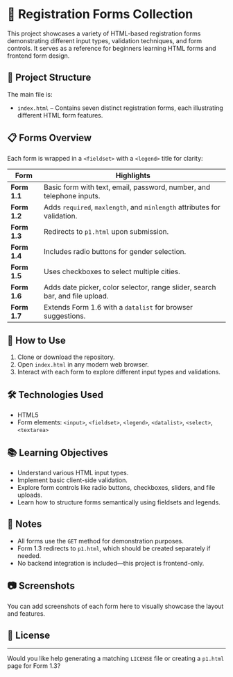 # 📝 Registration Forms Collection

This project showcases a variety of HTML-based registration forms demonstrating different input types, validation techniques, and form controls. It serves as a reference for beginners learning HTML forms and frontend form design.

## 📁 Project Structure

The main file is:

- `index.html` – Contains seven distinct registration forms, each illustrating different HTML form features.

## 📋 Forms Overview

Each form is wrapped in a `<fieldset>` with a `<legend>` title for clarity:

| Form | Highlights |
|------|------------|
| **Form 1.1** | Basic form with text, email, password, number, and telephone inputs. |
| **Form 1.2** | Adds `required`, `maxlength`, and `minlength` attributes for validation. |
| **Form 1.3** | Redirects to `p1.html` upon submission. |
| **Form 1.4** | Includes radio buttons for gender selection. |
| **Form 1.5** | Uses checkboxes to select multiple cities. |
| **Form 1.6** | Adds date picker, color selector, range slider, search bar, and file upload. |
| **Form 1.7** | Extends Form 1.6 with a `datalist` for browser suggestions. |

## 🚀 How to Use

1. Clone or download the repository.
2. Open `index.html` in any modern web browser.
3. Interact with each form to explore different input types and validations.

## 🛠️ Technologies Used

- HTML5
- Form elements: `<input>`, `<fieldset>`, `<legend>`, `<datalist>`, `<select>`, `<textarea>`

## 📚 Learning Objectives

- Understand various HTML input types.
- Implement basic client-side validation.
- Explore form controls like radio buttons, checkboxes, sliders, and file uploads.
- Learn how to structure forms semantically using fieldsets and legends.

## 📌 Notes

- All forms use the `GET` method for demonstration purposes.
- Form 1.3 redirects to `p1.html`, which should be created separately if needed.
- No backend integration is included—this project is frontend-only.

## 📷 Screenshots

You can add screenshots of each form here to visually showcase the layout and features.

## 📄 License
---

Would you like help generating a matching `LICENSE` file or creating a `p1.html` page for Form 1.3?
